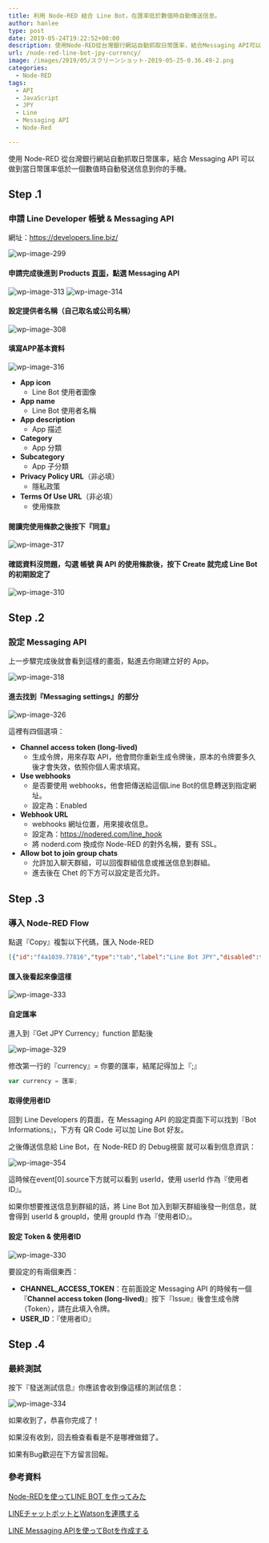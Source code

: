```yaml
---
title: 利用 Node-RED 結合 Line Bot，在匯率低於數值時自動傳送信息。
author: hanlee
type: post
date: 2019-05-24T19:22:52+00:00
description: 使用Node-RED從台灣銀行網站自動抓取日幣匯率，結合Messaging API可以做到當日幣匯率低於一個數值時自動發送信息到你的手機。
url: /node-red-line-bot-jpy-currency/
image: /images/2019/05/スクリーンショット-2019-05-25-0.36.49-2.png
categories:
  - Node-RED
tags:
  - API
  - JavaScript
  - JPY
  - Line
  - Messaging API
  - Node-Red

---
```


使用 Node-RED 從台灣銀行網站自動抓取日幣匯率，結合 Messaging API 可以做到當日幣匯率低於一個數值時自動發送信息到你的手機。

## Step .1

### 申請 Line Developer 帳號 & Messaging API

網址：<https://developers.line.biz/>

![wp-image-299](/images/2019/05/スクリーンショット-2019-05-25-0.42.51.png)

#### 申請完成後進到 Products [頁面][1]，點選 Messaging API

![wp-image-313](/images/2019/05/スクリーンショット-2019-05-25-0.36.36.png)
![wp-image-314](/images/2019/05/スクリーンショット-2019-05-25-0.36.49.png)

#### 設定提供者名稱（自己取名或公司名稱）

![wp-image-308](/images/2019/05/スクリーンショット-2019-05-25-0.37.03.png)

#### 填寫APP基本資料

![wp-image-316](/images/2019/05/スクリーンショット-2019-05-25-0.37.12.png)

- **App icon**
  - Line Bot 使用者圖像
- **App name**
  - Line Bot 使用者名稱
- **App description**
  - App 描述
- **Category**
  - App 分類
- **Subcategory**
  - App 子分類
- **Privacy Policy URL**（非必填）
  - 隱私政策
- **Terms Of Use URL**（非必填）
  - 使用條款

#### 閱讀完使用條款之後按下『同意』

![wp-image-317](/images/2019/05/スクリーンショット-2019-05-25-0.37.54.png)

#### 確認資料沒問題，勾選 帳號 與 API 的使用條款後，按下 Create 就完成 Line Bot 的初期設定了

![wp-image-310](/images/2019/05/スクリーンショット-2019-05-25-0.38.09.png)

## Step .2

### 設定 Messaging API

上一步驟完成後就會看到這樣的畫面，點進去你剛建立好的 App。

![wp-image-318](/images/2019/05/スクリーンショット-2019-05-25-0.38.29.png)

#### 進去找到『Messaging settings』的部分

![wp-image-326](/images/2019/05/スクリーンショット-2019-05-25-0.38.48-1.png)

這裡有四個選項：

- **Channel access token (long-lived)**
  - 生成令牌，用來存取 API，他會問你重新生成令牌後，原本的令牌要多久後才會失效，依照你個人需求填寫。
- **Use webhooks**
  - 是否要使用 webhooks，他會把傳送給這個Line Bot的信息轉送到指定網址。
  - 設定為：Enabled
- **Webhook URL**
  - webhooks 網址位置，用來接收信息。
  - 設定為：<https://nodered.com/line_hook>
  - 將 noderd.com 換成你 Node-RED 的對外名稱，要有 SSL。
- **Allow bot to join group chats**
  - 允許加入聊天群組，可以回復群組信息或推送信息到群組。
  - 進去後在 Chet 的下方可以設定是否允許。

## Step .3

### 導入 Node-RED Flow

點選『Copy』複製以下代碼，匯入 Node-RED

```json
[{"id":"f4a1039.77816","type":"tab","label":"Line Bot JPY","disabled":false,"info":""},{"id":"1cdf8c88.5fb8d3","type":"inject","z":"f4a1039.77816","name":"","topic":"","payload":"","payloadType":"date","repeat":"3600","crontab":"","once":false,"onceDelay":0.1,"x":220,"y":120,"wires":[["e523d1ed.87656"]]},{"id":"e523d1ed.87656","type":"http request","z":"f4a1039.77816","name":"","method":"GET","ret":"txt","url":"http://rate.bot.com.tw/xrt?Lang=zh-TW","tls":"","x":410,"y":120,"wires":[["cc67386b.69cc48"]]},{"id":"cc67386b.69cc48","type":"html","z":"f4a1039.77816","name":"filter","property":"payload","outproperty":"payload","tag":".rate-content-cash.text-right.print_hide","ret":"html","as":"single","x":569,"y":120,"wires":[["6f5c428c.c222ec"]]},{"id":"6f5c428c.c222ec","type":"function","z":"f4a1039.77816","name":"Get JPY Currency","func":"var currency = 0.28;\n\nvar data = {\n    jpy: Number(msg.payload[15])\n}\n\nvar isLow =  flow.get('isLow') || false;\nmsg.payload = data\nif (data.jpy < currency && !isLow) {\n    isLow = true;\n    flow.set('isLow', isLow);\n    return msg;\n}\nif (data.jpy > currency && isLow) {\n    isLow = false;\n    flow.set('isLow', isLow);\n}","outputs":1,"noerr":0,"x":754,"y":120,"wires":[["ef3dd37a.900db","3d5e1d3d.8d0e92"]]},{"id":"3d5e1d3d.8d0e92","type":"debug","z":"f4a1039.77816","name":"","active":false,"tosidebar":true,"console":false,"tostatus":false,"complete":"payload","x":1004,"y":120,"wires":[]},{"id":"ef3dd37a.900db","type":"function","z":"f4a1039.77816","name":"傳送信息","func":"CHANNEL_ACCESS_TOKEN = 'Messaging API Token';\nUSER_ID = '使用者ID(不是Line ID)';\nmessage = {\n    type:'text',\n    text:'目前日圓匯率：'+msg.payload.jpy\n};\nheaders = {\n    'Content-Type': 'application/json; charset=UTF-8',\n    'Authorization': 'Bearer ' + CHANNEL_ACCESS_TOKEN,\n};\npayload = {\n    'to':  USER_ID,\n    'messages': [message]\n};\nmsg.headers = headers;\nmsg.payload = payload;\nreturn msg;","outputs":1,"noerr":0,"x":994,"y":170,"wires":[["1a1d9d91.e25812"]]},{"id":"1a1d9d91.e25812","type":"http request","z":"f4a1039.77816","name":"Messaging API 傳送","method":"POST","ret":"txt","url":"https://api.line.me/v2/bot/message/push","tls":"","x":1216,"y":170,"wires":[[]]},{"id":"115048dd.aa6ef7","type":"http in","z":"f4a1039.77816","name":"Messaging API 接收","url":"/line_hook","method":"post","upload":false,"swaggerDoc":"","x":239,"y":203,"wires":[["c3a26b18.b658b8"]]},{"id":"c3a26b18.b658b8","type":"debug","z":"f4a1039.77816","name":"","active":true,"tosidebar":true,"console":false,"tostatus":false,"complete":"false","x":434,"y":203,"wires":[]},{"id":"9035f1cb.02bb5","type":"inject","z":"f4a1039.77816","name":"發送測試信息","topic":"","payload":"{\"jpy\":\"測試信息\"}","payloadType":"json","repeat":"","crontab":"","once":false,"onceDelay":0.1,"x":732,"y":202,"wires":[["ef3dd37a.900db"]]}]
```

#### 匯入後看起來像這樣

![wp-image-333](/images/2019/05/スクリーンショット-2019-05-25-2.54.02.png)

#### 自定匯率

進入到『Get JPY Currency』function 節點後

![wp-image-329](/images/2019/05/スクリーンショット-2019-05-25-2.04.33.png)

修改第一行的『currency』= 你要的匯率，結尾記得加上『;』

```js
var currency = 匯率;
```

#### 取得使用者ID

回到 Line Developers 的頁面，在 Messaging API 的設定頁面下可以找到『Bot Informations』，下方有 QR Code 可以加 Line Bot 好友。

之後傳送信息給 Line Bot，在 Node-RED 的 Debug視窗 就可以看到信息資訊：

![wp-image-354](/images/2019/05/スクリーンショット-2019-05-25-2.37.16-2.png)

這時候在event[0].source下方就可以看到 userId，使用 userId 作為『使用者ID』。

如果你想要推送信息到群組的話，將 Line Bot 加入到聊天群組後發一則信息，就會得到 userId & groupId，使用 groupId 作為『使用者ID』。

#### 設定 Token & 使用者ID

![wp-image-330](/images/2019/05/スクリーンショット-2019-05-25-2.04.57.png)

要設定的有兩個東西：

- **CHANNEL\_ACCESS\_TOKEN**：在前面設定 Messaging API 的時候有一個『**Channel access token (long-lived)**』按下『Issue』後會生成令牌（Token），請在此填入令牌。
- **USER_ID**：『使用者ID』

## Step .4

### 最終測試

按下『發送測試信息』你應該會收到像這樣的測試信息：

![wp-image-334](/images/2019/05/IMG_3429.jpg)

如果收到了，恭喜你完成了！

如果沒有收到，回去檢查看看是不是哪裡做錯了。

如果有Bug歡迎在下方留言回報。

### 參考資料

[Node-REDを使ってLINE BOT を作ってみた][2]

[LINEチャットボットとWatsonを連携する][3]

[LINE Messaging APIを使ってBotを作成する][4]

 [1]: https://developers.line.biz/en/services/
 [2]: https://ameblo.jp/mak1005/entry-12385806653.html
 [3]: https://medium.com/@taiponrock/line%E3%83%81%E3%83%A3%E3%83%83%E3%83%88%E3%83%9C%E3%83%83%E3%83%88%E3%81%A8watson%E3%82%92%E9%80%A3%E6%90%BA%E3%81%99%E3%82%8B-8a7d89a49e57
 [4]: https://simple-it-life.com/2017/08/20/line-bot/
